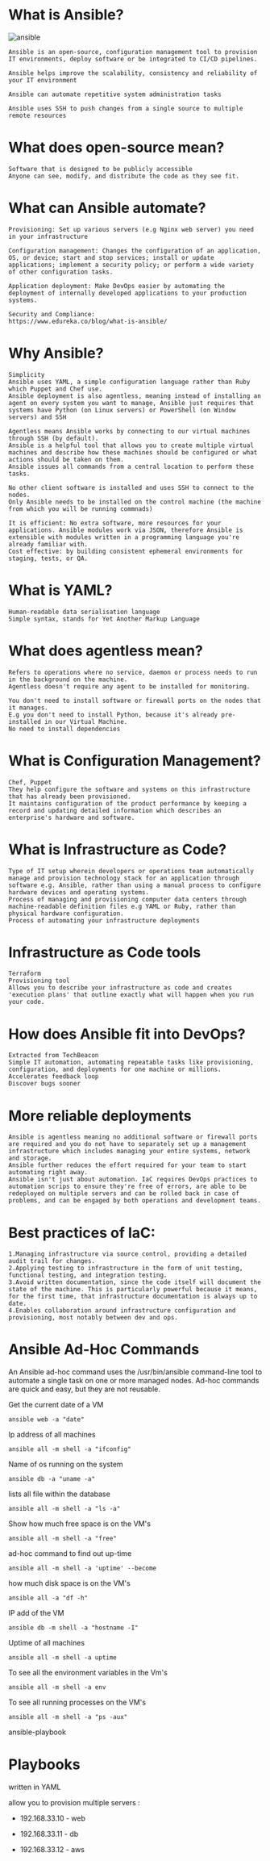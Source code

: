 # What is Ansible?

![ansible](app/public/images/ansible.png)


    Ansible is an open-source, configuration management tool to provision IT environments, deploy software or be integrated to CI/CD pipelines.
    
    Ansible helps improve the scalability, consistency and reliability of your IT environment
    
    Ansible can automate repetitive system administration tasks
    
    Ansible uses SSH to push changes from a single source to multiple remote resources

# What does open-source mean?
    Software that is designed to be publicly accessible
    Anyone can see, modify, and distribute the code as they see fit.

# What can Ansible automate?
    Provisioning: Set up various servers (e.g Nginx web server) you need in your infrastructure
    
    Configuration management: Changes the configuration of an application, OS, or device; start and stop services; install or update applications; implement a security policy; or perform a wide variety of other configuration tasks.
    
    Application deployment: Make DevOps easier by automating the deployment of internally developed applications to your production systems.
    
    Security and Compliance:
    https://www.edureka.co/blog/what-is-ansible/

# Why Ansible?
    Simplicity
    Ansible uses YAML, a simple configuration language rather than Ruby which Puppet and Chef use.
    Ansible deployment is also agentless, meaning instead of installing an agent on every system you want to manage, Ansible just requires that systems have Python (on Linux servers) or PowerShell (on Window servers) and SSH
    
    Agentless means Ansible works by connecting to our virtual machines through SSH (by default).
    Ansible is a helpful tool that allows you to create multiple virtual machines and describe how these machines should be configured or what actions should be taken on them.
    Ansible issues all commands from a central location to perform these tasks.
    
    No other client software is installed and uses SSH to connect to the nodes.
    Only Ansible needs to be installed on the control machine (the machine from which you will be running commnads)
    
    It is efficient: No extra software, more resources for your applications. Ansible modules work via JSON, therefore Ansible is extensible with modules written in a programming language you're already familiar with.
    Cost effective: by building consistent ephemeral environments for staging, tests, or QA.

# What is YAML?
    Human-readable data serialisation language
    Simple syntax, stands for Yet Another Markup Language

# What does agentless mean?
    Refers to operations where no service, daemon or process needs to run in the background on the machine.
    Agentless doesn't require any agent to be installed for monitoring.
    
    You don't need to install software or firewall ports on the nodes that it manages.
    E.g you don't need to install Python, because it's already pre-installed in our Virtual Machine.
    No need to install dependencies

# What is Configuration Management?
    Chef, Puppet
    They help configure the software and systems on this infrastructure that has already been provisioned.
    It maintains configuration of the product performance by keeping a record and updating detailed information which describes an enterprise's hardware and software.

# What is Infrastructure as Code?
    Type of IT setup wherein developers or operations team automatically manage and provision technology stack for an application through software e.g. Ansible, rather than using a manual process to configure hardware devices and operating systems.
    Process of managing and provisioning computer data centers through machine-readable definition files e.g YAML or Ruby, rather than physical hardware configuration.
    Process of automating your infrastructure deployments

# Infrastructure as Code tools
    Terraform
    Provisioning tool
    Allows you to describe your infrastructure as code and creates 'execution plans' that outline exactly what will happen when you run your code.

# How does Ansible fit into DevOps?
    Extracted from TechBeacon
    Simple IT automation, automating repeatable tasks like provisioning, configuration, and deployments for one machine or millions.
    Accelerates feedback loop
    Discover bugs sooner

# More reliable deployments
    Ansible is agentless meaning no additional software or firewall ports are required and you do not have to separately set up a management infrastructure which includes managing your entire systems, network and storage.
    Ansible further reduces the effort required for your team to start automating right away.
    Ansible isn't just about automation. IaC requires DevOps practices to automation scrips to ensure they're free of errors, are able to be redeployed on multiple servers and can be rolled back in case of problems, and can be engaged by both operations and development teams.

# Best practices of IaC:
    1.Managing infrastructure via source control, providing a detailed audit trail for changes. 
    2.Applying testing to infrastructure in the form of unit testing, functional testing, and integration testing. 
    3.Avoid written documentation, since the code itself will document the state of the machine. This is particularly powerful because it means, for the first time, that infrastructure documentation is always up to date. 
    4.Enables collaboration around infrastructure configuration and provisioning, most notably between dev and ops.


# Ansible Ad-Hoc Commands

An Ansible ad-hoc command uses the /usr/bin/ansible command-line tool to automate a single task on one or more managed nodes. 
Ad-hoc commands are quick and easy, but they are not reusable. 

Get the current date of a VM 
    
    ansible web -a "date"
Ip address of all machines
    
    ansible all -m shell -a "ifconfig"
Name of os running on the system
    
    ansible db -a "uname -a"
lists all file within the database
    
    ansible all -m shell -a "ls -a"

Show how much free space is on the VM's
    
    ansible all -m shell -a "free"

ad-hoc command to find out up-time
    
    ansible all -m shell -a 'uptime' --become
    
how much disk space is on the VM's 
    
    ansible all -a "df -h"
    
IP add of the VM
    
    ansible db -m shell -a "hostname -I"
    
Uptime of all machines
    
    ansible all -m shell -a uptime
    
To see all the environment variables in the Vm's 
    
    ansible all -m shell -a env

To see all running processes on the VM's
    
    ansible all -m shell -a "ps -aux"

ansible-playbook 

# Playbooks

written in YAML

allow you to provision multiple servers :

- 192.168.33.10 - web

- 192.168.33.11 - db

- 192.168.33.12 - aws








